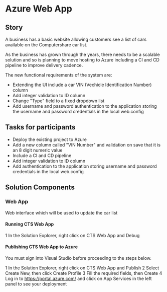 # Azure Web App

## Story

A business has a basic website allowing customers see a list of cars available on the Computershare car list.

As the business has grown through the years, there needs to be a scalable solution and so is planning to move hosting to Azure including a CI and CD pipeline to improve delivery cadence.

The new functional requirements of the system are:

- Extending the UI include a car VIN (Vechicle Identification Number) column
- Add integer validation to ID column 
- Change "Type" field to a fixed dropdown list 
- Add username and password authentication to the application storing the username and password credentials in the local web.config

## Tasks for participants

- Deploy the existing project to Azure 
- Add a new column called "VIN  Number" and validation on save that it is an 8 digit numeric value
- Include a CI and CD pipeline
- Add integer validation to ID column 
- Add authentication to the application storing username and password credentials in the local web.config

## Solution Components

### Web App

Web interface which will be used to update the car list

#### Running CTS Web App

1 In the Solution Explorer, right click on CTS Web App and Debug

#### Publishing CTS Web App to Azure

You must sign into Visual Studio before proceeding to the steps below.

1 In the Solution Explorer, right click on CTS Web App and Publish
2 Select Create New, then click Create Profile
3 Fill the required fields, then Create
4 Log in to https://portal.azure.com/ and click on App Services in the left panel to see your deployment
